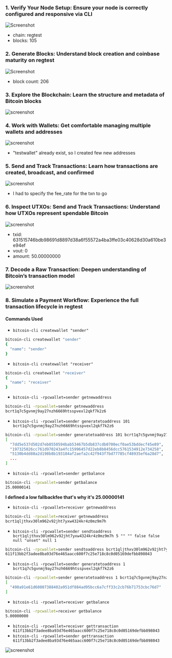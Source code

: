 ### 1. Verify Your Node Setup: Ensure your node is correctly configured and responsive via CLI

![Screenshot](https://res.cloudinary.com/dad1drjht/image/upload/v1760935877/Screenshot_2025-10-20_at_5.48.02_AM_rkxejc.png)

- chain: regtest
- blocks: 105

### 2. Generate Blocks: Understand block creation and coinbase maturity on regtest

![Screenshot](https://res.cloudinary.com/dad1drjht/image/upload/v1760936398/Screenshot_2025-10-20_at_5.58.29_AM_v0ewuy.png)

- block count: 206

### 3. Explore the Blockchain: Learn the structure and metadata of Bitcoin blocks

![screenshot](https://res.cloudinary.com/dad1drjht/image/upload/v1760937035/Screenshot_2025-10-20_at_6.10.02_AM_i5fia0.png)

### 4. Work with Wallets: Get comfortable managing multiple wallets and addresses

![screenshot](https://res.cloudinary.com/dad1drjht/image/upload/v1760937729/Screenshot_2025-10-20_at_6.20.41_AM_hcxw9p.png)

- "testwallet" already exist, so I created few new addresses

### 5. Send and Track Transactions: Learn how transactions are created, broadcast, and confirmed

![screenshot](https://res.cloudinary.com/dad1drjht/image/upload/v1760940428/Screenshot_2025-10-20_at_7.05.45_AM_chck1p.png)

- I had to specify the fee_rate for the txn to go

### 6. Inspect UTXOs: Send and Track Transactions: Understand how UTXOs represent spendable Bitcoin

![screenshot](https://res.cloudinary.com/dad1drjht/image/upload/v1760940866/Screenshot_2025-10-20_at_7.12.43_AM_tug5zf.png)

- txid: 631515746bdb98691d8897d38a6f55572a4ba3ffe03c40628d30a610be3e94ef
- vout: 0
- amount: 50.00000000

### 7. Decode a Raw Transaction: Deepen understanding of Bitcoin’s transaction model

![screenshot](https://res.cloudinary.com/dad1drjht/image/upload/v1760941343/Screenshot_2025-10-20_at_7.20.48_AM_mekj7u.png)

### 8. Simulate a Payment Workflow: Experience the full transaction lifecycle in regtest

#### Commands Used

- `bitcoin-cli createwallet "sender"`

```zsh
bitcoin-cli createwallet "sender"
{
  "name": "sender"
}
```

- `bitcoin-cli createwallet "receiver"`

```zsh
bitcoin-cli createwallet "receiver"
{
  "name": "receiver"
}
```

- `bitcoin-cli -rpcwallet=sender getnewaddress`

```zsh
bitcoin-cli -rpcwallet=sender getnewaddress
bcrt1q7c5gvnmj9ay27nzh6669htsspvexl2qkf7k2z6
```

- `bitcoin-cli -rpcwallet=sender generatetoaddress 101 bcrt1q7c5gvnmj9ay27nzh6669htsspvexl2qkf7k2z6`

```zsh
bitcoin-cli -rpcwallet=sender generatetoaddress 101 bcrt1q7c5gvnmj9ay27nzh6669htsspvexl2qkf7k2z6
[
  "7dd5e537d502d7eb0550594bab53467b5db837cdb0700ecf0ae53bddecf45e89",
  "197325026cc761d970243a4fc15996457d22eb8b8456dcc5761534912e734258",
  "5130b4dd88a2d198b8b193184af2aefa2c42f943f7bd77785cf48935ef6a28d7",
  ...
]
```

- `bitcoin-cli -rpcwallet=sender getbalance`

```zsh
bitcoin-cli -rpcwallet=sender getbalance
25.00000141
```

**I defined a low fallbackfee that's why it's 25.00000141**

- `bitcoin-cli -rpcwallet=receiver getnewaddress`
  
```zsh
bitcoin-cli -rpcwallet=receiver getnewaddress
bcrt1qljthxv30lm962v92jht7yxw4324kr4z0mz9m7h
```

- `bitcoin-cli -rpcwallet=sender sendtoaddress bcrt1qljthxv30lm962v92jht7yxw4324kr4z0mz9m7h 5 "" "" false false null "unset" null 1`

```zsh
bitcoin-cli -rpcwallet=sender sendtoaddress bcrt1qljthxv30lm962v92jht7yxw4324kr4z0mz9m7h 5 "" "" false false null "unset" null 1
611f13bb2f3adee8ba93d76e465aacc600f7c25e718c8c0d05169defbb898043
```

- `bitcoin-cli -rpcwallet=sender generatetoaddress 1 bcrt1q7c5gvnmj9ay27nzh6669htsspvexl2qkf7k2z6`

```zsh
bitcoin-cli -rpcwallet=sender generatetoaddress 1 bcrt1q7c5gvnmj9ay27nzh6669htsspvexl2qkf7k2z6
[
  "498a91e61d60807388402a951df884ad95bcc6a7cff33c2cb76b71753cbc76d7"
]
```

- `bitcoin-cli -rpcwallet=receiver getbalance`

```zsh
bitcoin-cli -rpcwallet=receiver getbalance
5.00000000
```

- `bitcoin-cli -rpcwallet=receiver gettransaction 611f13bb2f3adee8ba93d76e465aacc600f7c25e718c8c0d05169defbb898043`
- `bitcoin-cli -rpcwallet=sender gettransaction 611f13bb2f3adee8ba93d76e465aacc600f7c25e718c8c0d05169defbb898043`

![screenshot](https://res.cloudinary.com/dad1drjht/image/upload/v1760943236/Screenshot_2025-10-20_at_7.53.36_AM_asini0.png)
